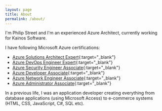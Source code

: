 ```yaml
---
layout: page
title: About
permalink: /about/
---
```


I'm Philip Street and I'm an experienced Azure Architect, currently working for Kainos Software.

I have following Microsoft Azure certifications:

- [Azure Solutions Architect Expert](https://learn.microsoft.com/en-gb/users/philipstreet/credentials/3a060b29dc2dfcf){:target="_blank"}
- [Azure DevOps Engineer Expert](https://learn.microsoft.com/en-gb/users/philipstreet/credentials/62495125f8adc19a){:target="_blank"}
- [Azure Security Engineer Associate](https://learn.microsoft.com/en-gb/users/philipstreet/credentials/336702d8cc7130fc){:target="_blank"}
- [Azure Developer Associate](https://learn.microsoft.com/en-gb/users/philipstreet/credentials/fc547d80c215422e){:target="_blank"}
- [Azure Network Engineer Associate](https://learn.microsoft.com/en-gb/users/philipstreet/credentials/ab4a6001d05a7b9f){:target="_blank"}
- [Azure Administrator Associate](https://learn.microsoft.com/en-gb/users/philipstreet/credentials/707089c636b1f94f){:target="_blank"}

In a previous life, I was an application developer creating everything from database applications (using Microsoft Access) to e-commerce systems (HTML, CSS, JavaScript, C#, SQL etc).
